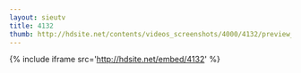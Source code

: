 ```yaml
---
layout: sieutv
title: 4132
thumb: http://hdsite.net/contents/videos_screenshots/4000/4132/preview_360p.mp4.jpg
---
```

{% include iframe src='http://hdsite.net/embed/4132' %}
 
